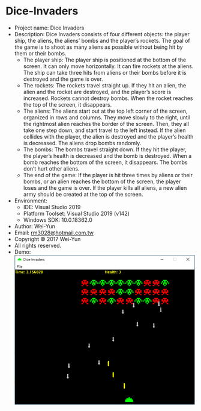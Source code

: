 # Dice-Invaders
* Project name: Dice Invaders
* Description: Dice Invaders consists of four different objects: the player ship, the aliens, the aliens’ bombs and the player’s rockets. The goal of the game is to shoot as many aliens as possible without being hit by them or their bombs.
  * The player ship: 
  The player ship is positioned at the bottom of the screen. It can only move horizontally. It can fire rockets at the aliens. The ship can take three hits from aliens or their bombs before it is destroyed and the game is over.
  * The rockets: 
  The rockets travel straight up. If they hit an alien, the alien and the rocket are destroyed, and the player’s score is increased. Rockets cannot destroy bombs. When the rocket reaches the top of the screen, it disappears.
  * The aliens: 
  The aliens start out at the top left corner of the screen, organized in rows and columns. They move slowly to the right, until the rightmost alien reaches the border of the screen. Then, they all take one step down, and start travel to the left instead. If the alien collides with the player, the alien is destroyed and the player’s health is decreased. The aliens drop bombs randomly.
  * The bombs: 
  The bombs travel straight down. If they hit the player, the player’s health is decreased and the bomb is destroyed. When a bomb reaches the bottom of the screen, it disappears. The bombs don’t hurt other aliens.
  * The end of the game: 
  If the player is hit three times by aliens or their bombs, or an alien reaches the bottom of the screen, the player loses and the game is over. If the player kills all aliens, a new alien army should be created at the top of the screen.
* Environment:
  * IDE: Visual Studio 2019
  * Platform Toolset: Visual Studio 2019 (v142)
  * Windows SDK: 10.0.18362.0
* Author: Wei-Yun
* Email: rm3028@hotmail.com.tw
* Copyright © 2017 Wei-Yun
* All rights reserved.
* Demo: 
  ![image](https://github.com/rm3028/Dice-Invaders/blob/master/Dice-Invaders-Demo.PNG)
